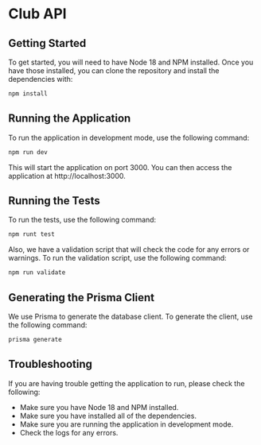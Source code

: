 # Club API

## Getting Started

To get started, you will need to have Node 18 and NPM installed. Once you have those installed, you can clone the
repository and install the dependencies with:

```bash
npm install
```

## Running the Application

To run the application in development mode, use the following command:

```bash
npm run dev
```

This will start the application on port 3000. You can then access the application at http://localhost:3000.

## Running the Tests

To run the tests, use the following command:

```bash
npm runt test
```

Also, we have a validation script that will check the code for any errors or warnings. To run the validation script,
use the following command:

```bash
npm run validate
```

## Generating the Prisma Client

We use Prisma to generate the database client. To generate the client, use the following command:

```bash
prisma generate
```

## Troubleshooting

If you are having trouble getting the application to run, please check the following:

* Make sure you have Node 18 and NPM installed.
* Make sure you have installed all of the dependencies.
* Make sure you are running the application in development mode.
* Check the logs for any errors.
